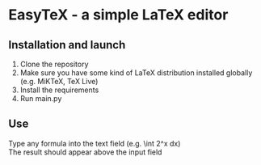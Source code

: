 # EasyTeX - a simple LaTeX editor
## Installation and launch
1. Clone the repository
2. Make sure you have some kind of LaTeX distribution installed globally (e.g. MiKTeX, TeX Live)
3. Install the requirements
4. Run main.py



## Use
Type any formula into the text field (e.g. \int 2^x dx) \
The result should appear above the input field
